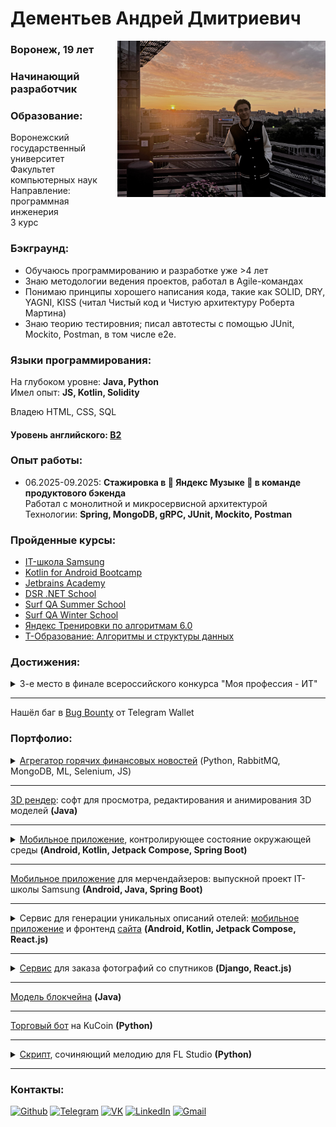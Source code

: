 <h1>Дементьев Андрей Дмитриевич</h1>
<img align="right" src="me.jpg" alt="моя фотография" style="height: 250px; object-fit: contain">
<h3>Воронеж, 19 лет</h3>
<h3>Начинающий разработчик</h3>
<h3>Образование:</h3>
Воронежский государственный университет<br>
Факультет компьютерных наук<br>
Направление: программная инженерия<br>
3 курс
<h3>Бэкграунд:</h3>
<ul>
    <li>Обучаюсь программированию и разработке уже >4 лет</li>
    <li>Знаю методологии ведения проектов, работал в Agile-командах</li>
    <li>Понимаю принципы хорошего написания кода, такие как SOLID, DRY, YAGNI, KISS (читал Чистый код и Чистую 
    архитектуру Роберта Мартина)</li>
    <li>Знаю теорию тестировния; писал автотесты с помощью JUnit, Mockito, Postman, в том числе e2e.</li>
</ul>
<h3>Языки программирования:</h3>
На глубоком уровне: <b>Java, Python</b><br>
Имел опыт: <b>JS, Kotlin, Solidity</b>
<p>Владею HTML, CSS, SQL</p>
<h4>Уровень английского: <a href="https://disk.yandex.ru/i/3PaIluq00IfTOA">B2</a></h4>
<h3>Опыт работы:</h3>
<ul>
    <li>
        06.2025-09.2025: <b>Стажировка в 🎵 Яндекс Музыке 🎵 в команде продуктового бэкенда</b><br>
        Работал с монолитной и микросервисной архитектурой<br>
        Технологии: <b>Spring, MongoDB, gRPC, JUnit, Mockito, Postman</b>
    </li>
</ul>
<h3>Пройденные курсы:</h3>
<ul>
    <li><a href="https://disk.yandex.ru/i/CmshtTaNnDJ-kw">IT-школа Samsung</a></li>
    <li><a href="https://disk.yandex.ru/i/Ltr8u_cqfpVIDw">Kotlin for Android Bootcamp</a></li>
    <li><a href="https://hyperskill.org/profile/39616141">Jetbrains Academy</a></li>
    <li><a href="https://disk.yandex.ru/i/e1AWvACi5J5dLQ">DSR .NET School</a></li>
    <li><a href="https://disk.yandex.ru/d/Gu0DSm6WtlFuyg">Surf QA Summer School</a></li>
    <li><a href="https://disk.yandex.ru/i/1BnPJUKc-rViHA">Surf QA Winter School</a></li>
    <li><a href="https://yadi.sk/i/v2kh7mSmXQJQRg">Яндекс Тренировки по алгоритмам 6.0</a></li>
    <li><a href="https://disk.yandex.ru/i/sP5jA9SUB9vRYg">Т-Образование: Алгоритмы и структуры данных</a></li>
</ul>
<h3>Достижения:</h3>
<details>
<summary>3-е место в финале всероссийского конкурса "Моя профессия - ИТ"</summary>
<img src="hackathon.jpg" alt="фотография с хакатона" style="height: 300px; object-fit: contain"/>
</details>
<hr/>
Нашёл баг в <a href="https://hackerone.com/wallet_on_telegram?type=team">Bug Bounty</a> от Telegram Wallet
<h3>Портфолио:</h3>
<details>
<summary>
<a href="https://github.com/Finam-Hackathon/RussianIDEA">Агрегатор горячих финансовых новостей</a> (Python, RabbitMQ, MongoDB, ML, Selenium, JS)
</summary>
<br>Написан на Финам хакатоне за 2 дня в небольшой команде, которой я руководил<br><br>
<img width="700" src="https://github.com/Finam-Hackathon/RussianIDEA/blob/master/schema.png?raw=true" alt="Архитектура проекта">
<img width="300" src="finam-post.png" alt="Пост новости">
</details>
<hr/>
<a href="https://github.com/andreydem0505/3DViewer">3D рендер</a>: софт для просмотра, редактирования и анимирования 3D 
моделей <b>(Java)</b>
<hr/>
<details>
    <summary><a href="https://github.com/andreydem0505/HomeController">Мобильное приложение</a>, 
    контролирующее состояние окружающей среды <b>(Android, Kotlin, Jetpack Compose, Spring Boot)</b></summary><br>
    Создано за неделю командой из 5 человек на <a href="https://www.innovationcampus.ru/android-bootcamp/">Kotlin for Android Bootcamp</a> от Samsung. Затем переписано мной заново.
</details>
<hr/>
<a href="https://github.com/andreydem0505/TradeMate">Мобильное приложение</a>
для мерчендайзеров: выпускной проект IT-школы Samsung <b>(Android, Java, Spring Boot)</b>
<hr/>
<details>
    <summary>Сервис для генерации уникальных описаний отелей: 
    <a href="https://github.com/Russian-IDEA/TravelParse-mobile">мобильное приложение</a> и фронтенд 
    <a href="https://github.com/Russian-IDEA/TravelParse-Web">сайта</a>
    <b>(Android, Kotlin, Jetpack Compose, React.js)</b></summary><br>
    <img src="travelparse-mobile1.png" alt="скриншот мобильного приложения" style="height: 300px; object-fit: contain"/>
    <img src="travelparse-mobile2.png" alt="скриншот мобильного приложения" style="height: 300px; object-fit: contain"/>
    <img src="travelparse-site.png" alt="скриншот сайта" style="height: 300px; object-fit: contain"/>
    <br>Написан на хакатоне за 2 недели
</details>
<hr/>
<details>
    <summary><a href="https://github.com/Russian-IDEA/terra_cognita">Сервис</a> 
    для заказа фотографий со спутников <b>(Django, React.js)</b></summary><br>
    <img src="terra-cognita1.png" alt="скриншот сайта" style="height: 300px; object-fit: contain"/>
    <img src="terra-cognita2.png" alt="скриншот сайта" style="height: 300px; object-fit: contain"/>
    <br>Написан на хакатоне за 3 дня 
</details>
<hr/>
<a href="https://github.com/andreydem0505/Blockchain-Java">Модель блокчейна</a> <b>(Java)</b>
<hr/>
<a href="https://github.com/andreydem0505/Trading-bot">Торговый бот</a> на KuCoin <b>(Python)</b>
<hr/>
<details>
<summary><a href="https://github.com/andreydem0505/Songwriter">Скрипт</a>, сочиняющий мелодию для FL Studio <b>(Python)</b></summary>
<br>
<img width="600" src="music-project.png" alt="Проект">
<img width="600" src="fl.png" alt="Результат">
</details>
<hr/>
<h3>Контакты:</h3>
<a href="https://github.com/andreydem0505"><img src="https://img.shields.io/badge/GitHub-100000?style=for-the-badge&logo=github&logoColor=white" alt="Github"></a>
<a href="https://t.me/Andreydem42"><img src="https://img.shields.io/badge/Telegram-2CA5E0?style=for-the-badge&logo=telegram&logoColor=white" alt="Telegram"></a>
<a href="https://vk.com/id565198209"><img src="https://img.shields.io/badge/вконтакте-%232E87FB.svg?&style=for-the-badge&logo=vk&logoColor=white" alt="VK"></a>
<a href="https://www.linkedin.com/in/andrey-dementiev"><img src="https://custom-icon-badges.demolab.com/badge/LinkedIn-0A66C2?style=for-the-badge&logo=linkedin-white&logoColor=fff" alt="LinkedIn"></a>
<a href="mailto:andreydem42@gmail.com"><img src="https://img.shields.io/badge/Gmail-D14836?style=for-the-badge&logo=gmail&logoColor=white" alt="Gmail"></a>
